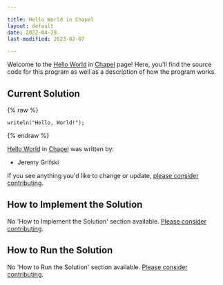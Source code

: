 ```yaml
---

title: Hello World in Chapel
layout: default
date: 2022-04-28
last-modified: 2023-02-07

---
```


Welcome to the [Hello World](https://sampleprograms.io/projects/hello-world) in [Chapel](https://sampleprograms.io/languages/chapel) page! Here, you'll find the source code for this program as well as a description of how the program works.

## Current Solution

{% raw %}

```chapel
writeln("Hello, World!");
```

{% endraw %}

[Hello World](https://sampleprograms.io/projects/hello-world) in [Chapel](https://sampleprograms.io/languages/chapel) was written by:

- Jeremy Grifski

If you see anything you'd like to change or update, [please consider contributing](https://github.com/TheRenegadeCoder/sample-programs).

## How to Implement the Solution

No 'How to Implement the Solution' section available. [Please consider contributing](https://github.com/TheRenegadeCoder/sample-programs-website).

## How to Run the Solution

No 'How to Run the Solution' section available. [Please consider contributing](https://github.com/TheRenegadeCoder/sample-programs-website).